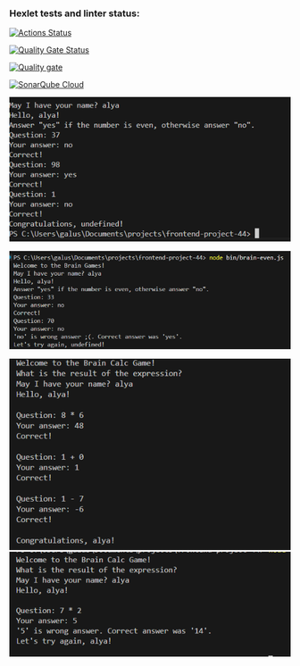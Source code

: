### Hexlet tests and linter status:
[![Actions Status](https://github.com/Eirleed/frontend-project-44/actions/workflows/hexlet-check.yml/badge.svg)](https://github.com/Eirleed/frontend-project-44/actions)

[![Quality Gate Status](https://sonarcloud.io/api/project_badges/measure?project=Eirleed_frontend-project-44&metric=alert_status)](https://sonarcloud.io/summary/new_code?id=Eirleed_frontend-project-44)

[![Quality gate](https://sonarcloud.io/api/project_badges/quality_gate?project=Eirleed_frontend-project-44)](https://sonarcloud.io/summary/new_code?id=Eirleed_frontend-project-44)

[![SonarQube Cloud](https://sonarcloud.io/images/project_badges/sonarcloud-light.svg)](https://sonarcloud.io/summary/new_code?id=Eirleed_frontend-project-44)

![победа](image.png)

![проигрыщ](image-1.png)


![калькулятор.победа](image-2.png)
![калькулятор.проигрыш](image-3.png)

